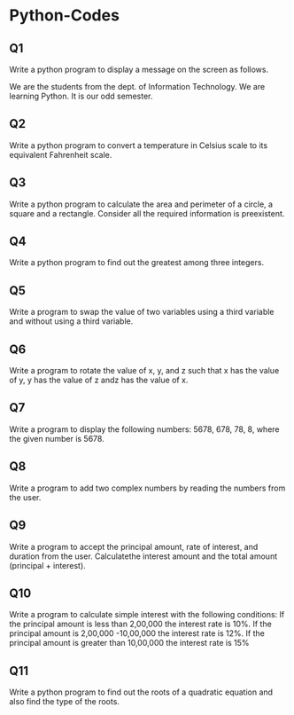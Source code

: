 # Python-Codes
<h2>Q1</h2>
 Write a python program to display a message on the screen as follows.

We are the students from the dept. of Information Technology.
We are learning Python.
It is our odd semester.
<h2>Q2</h2>
Write a python program to convert a temperature in Celsius scale to its equivalent
Fahrenheit scale.
<h2>Q3</h2>
Write a python program to calculate the area and perimeter of a circle, a square and a
rectangle. Consider all the required information is preexistent.
<h2>Q4</h2>
Write a python program to find out the greatest among three integers.
<h2>Q5</h2>
Write a program to swap the value of two variables using a third variable and without
using a third variable.
<h2>Q6</h2>
Write a program to rotate the value of x, y, and z such that x has the value of y, y has the
value of z andz has the value of x.
<h2>Q7</h2>
Write a program to display the following numbers: 5678, 678, 78, 8, where the given number
is 5678.
<h2>Q8</h2>
Write a program to add two complex numbers by reading the numbers from the user.
<h2>Q9</h2>
Write a program to accept the principal amount, rate of interest, and duration from the
user. Calculatethe interest amount and the total amount (principal + interest).
<h2>Q10</h2>
Write a program to calculate simple interest with the following conditions:
If the principal amount is less than 2,00,000 the interest rate is 10%.
If the principal amount is 2,00,000 -10,00,000 the interest rate is 12%.
If the principal amount is greater than 10,00,000 the interest rate is 15%
<h2>Q11</h2>
Write a python program to find out the roots of a quadratic equation and also find the type
of the roots.










